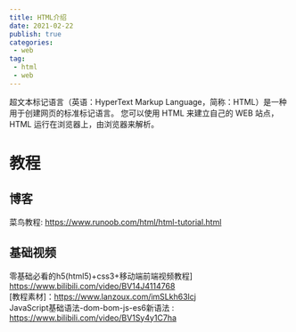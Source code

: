 ```yaml
---
title: HTML介绍
date: 2021-02-22
publish: true
categories:
 - web
tag:
 - html
 - web
---
```


超文本标记语言（英语：HyperText Markup Language，简称：HTML）是一种用于创建网页的标准标记语言。
您可以使用 HTML 来建立自己的 WEB 站点，HTML 运行在浏览器上，由浏览器来解析。

# 教程

## 博客

菜鸟教程: https://www.runoob.com/html/html-tutorial.html

## 基础视频

零基础必看的h5(html5)+css3+移动端前端视频教程] https://www.bilibili.com/video/BV14J4114768  
  [教程素材]：https://www.lanzoux.com/imSLkh63lcj  
JavaScript基础语法-dom-bom-js-es6新语法 : https://www.bilibili.com/video/BV1Sy4y1C7ha

